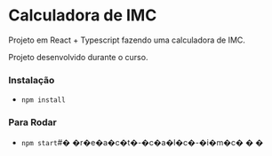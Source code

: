 # Calculadora de IMC

Projeto em React + Typescript fazendo uma calculadora de IMC.

Projeto desenvolvido durante o curso.

### Instalação
 - `npm install`

 ### Para Rodar
 - `npm start`#� �r�e�a�c�t�-�c�a�l�c�-�i�m�c�
�
�

